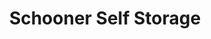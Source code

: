 ---
title: "Schooner Self Storage"
url: /waterloo/schooner-self-storage-belcan-place/
shop: storage rental
---